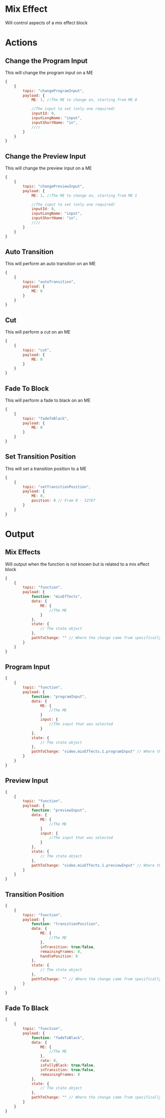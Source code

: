 # Mix Effect
Will control aspects of a mix effect block

# Actions
## Change the Program Input
This will change the program input on a ME
```javascript
{
    {
        topic: "changeProgramInput",
        payload: {
            ME: 1, //The ME to change on, starting from ME 0

            //The input to set (only one required)
            inputId: 0, 
            inputLongName: "input",
            inputShortName: "in",
            ////
        }
    }
}
```

## Change the Preview Input
This will change the preview input on a ME
```javascript
{
    {
        topic: "changePreviewInput",
        payload: {
            ME: 1, //The ME to change on, starting from ME 1

            //The input to set (only one required)
            inputId: 0, 
            inputLongName: "input",
            inputShortName: "in",
            ////
        }
    }
}
```


## Auto Transition
This will perform an auto transition on an ME
```javascript
{
    {
        topic: "autoTransition",
        payload: {
            ME: 0
        }
    }
}
```

## Cut
This will perform a cut on an ME
```javascript
{
    {
        topic: "cut",
        payload: {
            ME: 0
        }
    }
}
```

## Fade To Block
This will perform a fade to black on an ME
```javascript
{
    {
        topic: "fadeToBlack",
        payload: {
            ME: 0
        }
    }
}
```

## Set Transition Position
This will set a transition position to a ME
```javascript
{
    {
        topic: "setTransitionPosition",
        payload: {
            ME: 0,
            position: 0 // From 0 - 32767
        }
    }
}
```


# Output
## Mix Effects
Will output when the function is not known but is related to a mix effect block
```javascript
{
    {
        topic: "function",
        payload: {
            function: "mixEffects",
            data: {
                ME: {
                    //The ME
                }
            }, 
            state: {
                // The state object
            }, 
            pathToChange: "" // Where the change came from specifically
        }
    }
}
```


## Program Input
```javascript
{
    {
        topic: "function",
        payload: {
            function: "programInput",
            data: {
                ME: {
                    //The ME
                }
                input: {
                    //The input that was selected
                }
            }, 
            state: {
                // The state object
            }, 
            pathToChange: "video.mixEffects.1.programInput" // Where the change came from specifically
        }
    }
}
```

## Preview Input
```javascript
{
    {
        topic: "function",
        payload: {
            function: "previewInput",
            data: {
                ME: {
                    //The ME
                }
                input: {
                    //The input that was selected
                }
            }, 
            state: {
                // The state object
            }, 
            pathToChange: "video.mixEffects.1.previewInput" // Where the change came from specifically
        }
    }
}
```

## Transition Position
```javascript
{
    {
        topic: "function",
        payload: {
            function: "transitionPosition",
            data: {
                ME: {
                    //The ME
                },
                inTransition: true/false,
                remainingFrames: 0,
                handlePosition: 0
            }, 
            state: {
                // The state object
            }, 
            pathToChange: "" // Where the change came from specifically
        }
    }
}
```

## Fade To Black
```javascript
{
    {
        topic: "function",
        payload: {
            function: "fadeToBlack",
            data: {
                ME: {
                    //The ME
                },
                rate: 0,
                isFullyBlack: true/false,
                inTransition: true/false,
                remainingFrames: 0
            }, 
            state: {
                // The state object
            }, 
            pathToChange: "" // Where the change came from specifically
        }
    }
}
```
